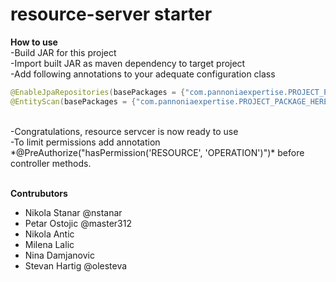 # resource-server starter

**How to use**<br />
-Build JAR for this project <br />
-Import built JAR as maven dependency to target project <br />
-Add following annotations to your adequate configuration class <br />
```java
@EnableJpaRepositories(basePackages = {"com.pannoniaexpertise.PROJECT_PACKAGE_HERE*", "com.pannoniaexpertise.resourceserver.*"})
@EntityScan(basePackages = {"com.pannoniaexpertise.PROJECT_PACKAGE_HERE*", "com.pannoniaexpertise.resourceserver.*"})
```
<br />
-Congratulations, resource servcer is now ready to use <br />
-To limit permissions add annotation *@PreAuthorize("hasPermission('RESOURCE', 'OPERATION')")* before controller methods. <br />

<br />

**Contrubutors**
<br />
<ul>
<li>Nikola Stanar @nstanar</li>
<li>Petar Ostojic @master312</li>
<li>Nikola Antic</li>
<li>Milena Lalic</li>
<li>Nina Damjanovic</li>
<li>Stevan Hartig @olesteva</li>
</ul>


